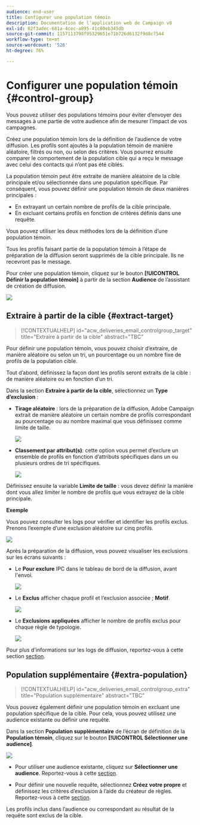 ```yaml
---
audience: end-user
title: Configurer une population témoin
description: Documentation de l’application web de Campaign v8
exl-id: 02f3adec-681a-4cec-a895-41c80eb345db
source-git-commit: 1157113798f95329651e71b726d6132f9d8c7544
workflow-type: tm+mt
source-wordcount: '526'
ht-degree: 76%

---
```


# Configurer une population témoin {#control-group}

Vous pouvez utiliser des populations témoins pour éviter d’envoyer des messages à une partie de votre audience afin de mesurer l’impact de vos campagnes.

Créez une population témoin lors de la définition de l’audience de votre diffusion. Les profils sont ajoutés à la population témoin de manière aléatoire, filtrés ou non, ou selon des critères. Vous pourrez ensuite comparer le comportement de la population cible qui a reçu le message avec celui des contacts qui n’ont pas été ciblés.

La population témoin peut être extraite de manière aléatoire de la cible principale et/ou sélectionnée dans une population spécifique. Par conséquent, vous pouvez définir une population témoin de deux manières principales :

* En extrayant un certain nombre de profils de la cible principale.
* En excluant certains profils en fonction de critères définis dans une requête.

Vous pouvez utiliser les deux méthodes lors de la définition d’une population témoin.

Tous les profils faisant partie de la population témoin à l’étape de préparation de la diffusion seront supprimés de la cible principale. Ils ne recevront pas le message.

Pour créer une population témoin, cliquez sur le bouton **[!UICONTROL Définir la population témoin]** à partir de la section **Audience** de l’assistant de création de diffusion.

![](assets/control-group1.png)

## Extraire à partir de la cible {#extract-target}

>[!CONTEXTUALHELP]
>id="acw_deliveries_email_controlgroup_target"
>title="Extraire à partir de la cible"
>abstract="TBC"

Pour définir une population témoin, vous pouvez choisir d’extraire, de manière aléatoire ou selon un tri, un pourcentage ou un nombre fixe de profils de la population cible.

Tout d’abord, définissez la façon dont les profils seront extraits de la cible : de manière aléatoire ou en fonction d’un tri.

Dans la section **Extraire à partir de la cible**, sélectionnez un **Type d’exclusion** :

* **Tirage aléatoire** : lors de la préparation de la diffusion, Adobe Campaign extrait de manière aléatoire un certain nombre de profils correspondant au pourcentage ou au nombre maximal que vous définissez comme limite de taille.

   ![](assets/control-group.png)

* **Classement par attribut(s)**: cette option vous permet d’exclure un ensemble de profils en fonction d’attributs spécifiques dans un ou plusieurs ordres de tri spécifiques.

   ![](assets/control-group2.png)

Définissez ensuite la variable **Limite de taille** : vous devez définir la manière dont vous allez limiter le nombre de profils que vous extrayez de la cible principale.

**Exemple**

Vous pouvez consulter les logs pour vérifier et identifier les profils exclus. Prenons l’exemple d’une exclusion aléatoire sur cinq profils.

![](assets/control-group4.png)

Après la préparation de la diffusion, vous pouvez visualiser les exclusions sur les écrans suivants :

* Le **Pour exclure** IPC dans le tableau de bord de la diffusion, avant l&#39;envoi.

   ![](assets/control-group5.png)

* Le **Exclus** afficher chaque profil et l’exclusion associée ; **Motif**.

   ![](assets/control-group6.png)

* Le **Exclusions appliquées** afficher le nombre de profils exclus pour chaque règle de typologie.

   ![](assets/control-group7.png)

Pour plus d&#39;informations sur les logs de diffusion, reportez-vous à cette section [section](../monitor/delivery-logs.md).

## Population supplémentaire {#extra-population}

>[!CONTEXTUALHELP]
>id="acw_deliveries_email_controlgroup_extra"
>title="Population supplémentaire"
>abstract="TBC"

Vous pouvez également définir une population témoin en excluant une population spécifique de la cible. Pour cela, vous pouvez utilisez une audience existante ou définir une requête.

Dans la section **Population supplémentaire** de l’écran de définition de la **Population témoin**, cliquez sur le bouton **[!UICONTROL Sélectionner une audience]**.

![](assets/control-group3.png)

* Pour utiliser une audience existante, cliquez sur **Sélectionner une audience**. Reportez-vous à cette [section](add-audience.md).

* Pour définir une nouvelle requête, sélectionnez **Créez votre propre** et définissez les critères d’exclusion à l’aide du créateur de règles. Reportez-vous à cette [section](segment-builder.md).

Les profils inclus dans l’audience ou correspondant au résultat de la requête sont exclus de la cible.